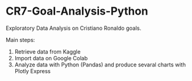 # CR7-Goal-Analysis-Python

Exploratory Data Analysis on Cristiano Ronaldo goals.

Main steps:
1. Retrieve data from Kaggle
2. Import data on Google Colab
3. Analyze data with Python (Pandas) and produce sevaral charts with Plotly Express
